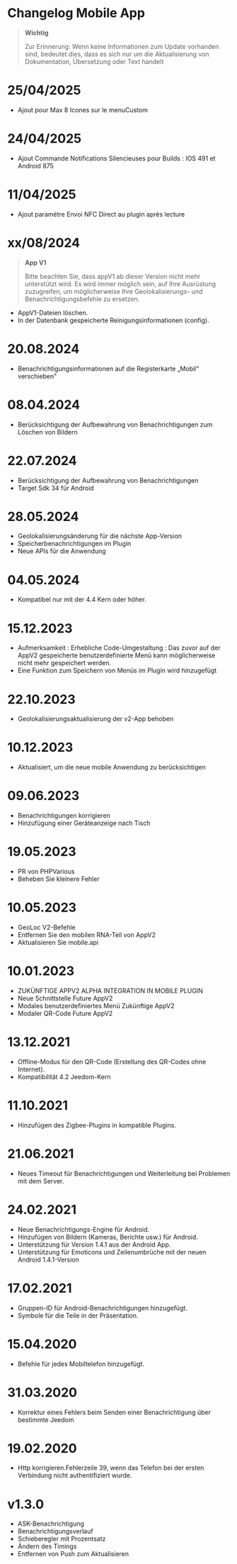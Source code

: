 # Changelog Mobile App

> **Wichtig**
>
> Zur Erinnerung: Wenn keine Informationen zum Update vorhanden sind, bedeutet dies, dass es sich nur um die Aktualisierung von Dokumentation, Übersetzung oder Text handelt


# 25/04/2025

- Ajout pour Max 8 Icones sur le menuCustom


# 24/04/2025

- Ajout Commande Notifications Silencieuses pour Builds : IOS 491 et Android 875


# 11/04/2025

- Ajout paramètre Envoi NFC Direct au plugin après lecture

# xx/08/2024

> **App V1**
>
> Bitte beachten Sie, dass appV1 ab dieser Version nicht mehr unterstützt wird.
> Es wird immer möglich sein, auf Ihre Ausrüstung zuzugreifen, um möglicherweise Ihre Geolokalisierungs- und Benachrichtigungsbefehle zu ersetzen.

- AppV1-Dateien löschen.
- In der Datenbank gespeicherte Reinigungsinformationen (config).

# 20.08.2024

- Benachrichtigungsinformationen auf die Registerkarte „Mobil“ verschieben"

# 08.04.2024

- Berücksichtigung der Aufbewahrung von Benachrichtigungen zum Löschen von Bildern


# 22.07.2024

- Berücksichtigung der Aufbewahrung von Benachrichtigungen
- Target Sdk 34 für Android

# 28.05.2024

- Geolokalisierungsänderung für die nächste App-Version
- Speicherbenachrichtigungen im Plugin
- Neue APIs für die Anwendung

# 04.05.2024

- Kompatibel nur mit der 4.4 Kern oder höher.

# 15.12.2023

- Aufmerksamkeit : Erhebliche Code-Umgestaltung : Das zuvor auf der AppV2 gespeicherte benutzerdefinierte Menü kann möglicherweise nicht mehr gespeichert werden.
- Eine Funktion zum Speichern von Menüs im Plugin wird hinzugefügt


# 22.10.2023

- Geolokalisierungsaktualisierung der v2-App behoben

# 10.12.2023

- Aktualisiert, um die neue mobile Anwendung zu berücksichtigen

# 09.06.2023

- Benachrichtigungen korrigieren
- Hinzufügung einer Geräteanzeige nach Tisch

# 19.05.2023

- PR von PHPVarious
- Beheben Sie kleinere Fehler

# 10.05.2023

- GeoLoc V2-Befehle
- Entfernen Sie den mobilen RNA-Teil von AppV2
- Aktualisieren Sie mobile.api

# 10.01.2023

- ZUKÜNFTIGE APPV2 ALPHA INTEGRATION IN MOBILE PLUGIN
- Neue Schnittstelle Future AppV2
- Modales benutzerdefiniertes Menü Zukünftige AppV2
- Modaler QR-Code Future AppV2

# 13.12.2021

- Offline-Modus für den QR-Code (Erstellung des QR-Codes ohne Internet).
- Kompatibilität 4.2 Jeedom-Kern

# 11.10.2021

- Hinzufügen des Zigbee-Plugins in kompatible Plugins.

# 21.06.2021

- Neues Timeout für Benachrichtigungen und Weiterleitung bei Problemen mit dem Server.

# 24.02.2021

- Neue Benachrichtigungs-Engine für Android.
- Hinzufügen von Bildern (Kameras, Berichte usw.) für Android.
- Unterstützung für Version 1.4.1 aus der Android App.
- Unterstützung für Emoticons und Zeilenumbrüche mit der neuen Android 1.4.1-Version

# 17.02.2021

- Gruppen-ID für Android-Benachrichtigungen hinzugefügt.
- Symbole für die Teile in der Präsentation.

# 15.04.2020

- Befehle für jedes Mobiltelefon hinzugefügt.

# 31.03.2020

- Korrektur eines Fehlers beim Senden einer Benachrichtigung über bestimmte Jeedom

# 19.02.2020

- Http korrigieren.Fehlerzeile 39, wenn das Telefon bei der ersten Verbindung nicht authentifiziert wurde.

# v1.3.0

- ASK-Benachrichtigung
- Benachrichtigungsverlauf
- Schieberegler mit Prozentsatz
- Ändern des Timings
- Entfernen von Push zum Aktualisieren
